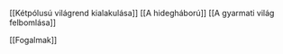 [[Kétpólusú világrend kialakulása]]
[[A hidegháború]]
[[A gyarmati világ felbomlása]]


[[Fogalmak]]